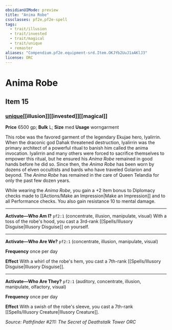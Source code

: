```yaml
---
obsidianUIMode: preview
title: "Anima Robe"
cssclasses: pf2e,pf2e-spell
tags:
  - trait/illusion
  - trait/invested
  - trait/magical
  - trait/unique
  - remaster
aliases: "Compendium.pf2e.equipment-srd.Item.OKJYb2UuJ1aAKlJ3"
license: ORC
---
```

# Anima Robe
## Item 15
### [unique](unique "Unique Rarity Trait")[[illusion]][[invested]][[magical]]


**Price** 6500 gp; 
**Bulk** L; **Size** med
**Usage** worngarment

This robe was the favored garment of the legendary Ekujae hero, Iyalirrin. When the draconic god Dahak threatened destruction, Iyalirrin was the primary architect of a powerful ritual to banish him called the anima invocation. Iyalirrin and many others were forced to sacrifice themselves to empower this ritual, but he ensured his _Anima Robe_ remained in good hands before he did so. Since then, the _Anima Robe_ has been worn by dozens of elven occultists and bards who have traveled Golarion and beyond. The _Anima Robe_ has remained in the care of Queen Telandia for only the past few dozen years.

While wearing the _Anima Robe_, you gain a +2 item bonus to Diplomacy checks made to [[Actions/Make an Impression|Make an Impression]] and to all Performance checks. You also gain resistance 10 to mental damage.

* * *

**Activate—Who Am I?** `pf2:1` (concentrate, illusion, manipulate, visual) With a toss of the robe's hood, you cast a 3rd-rank [[Spells/Illusory Disguise|Illusory Disguise]] on yourself.

* * *

**Activate—Who Are We?** `pf2:1` (concentrate, illusion, manipulate, visual)

**Frequency** once per day

**Effect** With a whirl of the robe's hem, you cast a 7th-rank [[Spells/Illusory Disguise|Illusory Disguise]].

* * *

**Activate—Who Are They?** `pf2:1` (auditory, concentrate, illusion, manipulate, olfactory, visual)

**Frequency** once per day

**Effect** With a swish of the robe's sleeve, you cast a 7th-rank [[Spells/Illusory Creature|Illusory Creature]].

*Source: Pathfinder #211: The Secret of Deathstalk Tower*
*ORC*